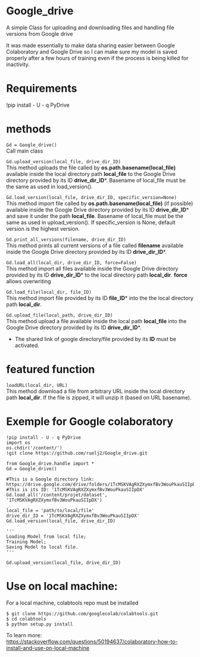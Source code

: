 # Google_drive
A simple Class for uploading and downloading files and handling file versions from Google drive  
  
It was made essentially to make data sharing easier between Google Colaboratory and Google Drive so I can make sure my model is saved properly after a few hours of training even if the process is being killed for inactivity.  


# Requirements
!pip install - U - q PyDrive  


# methods
```Gd = Google_drive()```   
Call main class

```Gd.upload_version(local_file, drive_dir_ID)```    
This method uploads the file called by __os.path.basename(local_file)__ available inside the local directory path __local_file__ to the Google Drive directory provided by its ID __drive_dir_ID__*. Basename of local_file must be the same as used in load_version().

```Gd.load_version(local_file, drive_dir_ID, specific_version=None)```     
This method import file called by __os.path.basename(local_file)__ (if possible) available inside the Google Drive directory provided by its ID __drive_dir_ID__* and save it under the path __local_file__. Basename of local_file must be the same as used in upload_version().
If specific_version is None, default version is the highest version.

```Gd.print_all_versions(filename, drive_dir_ID) ```   
This method prints all current versions of a file called __filename__ available inside the Google Drive directory provided by its ID __drive_dir_ID__*.

```Gd.load_all(local_dir, drive_dir_ID, force=False)```     
This method import all files available inside the Google Drive directory provided by its ID __drive_dir_ID__* to the local directory path __local_dir__. __force__ allows overwriting 

```Gd.load_file(local_dir, file_ID)```   
This method import file provided by its ID __file_ID__* into the the local directory path __local_dir__.

```Gd.upload_file(local_path, drive_dir_ID)```    
This method upload a file available inside the local path __local_file__ into the Google Drive directory provided by its ID __drive_dir_ID__*.

* The shared link of google directory/file provided by its __ID__ must be activated. 

# featured function 
```loadURL(local_dir, URL)```     
This method download a file from arbitrary URL inside the local directory path __local_dir__. If the file is zipped, it will unzip it (based on URL basename).


# Exemple for Google colaboratory
```
!pip install - U - q PyDrive  
import os  
os.chdir('/content/')  
!git clone https://github.com/ruelj2/Google_drive.git  
  
from Google_drive.handle import *
Gd = Google_drive()  
  
#This is a Google directory link: https://drive.google.com/drive/folders/1TcMSKVAgRXZXymxfBv3WouPkauSIIpDX  
#This is its ID: '1TcMSKVAgRXZXymxfBv3WouPkauSIIpDX'  
Gd.load_all('/content/projet/dataset', '1TcMSKVAgRXZXymxfBv3WouPkauSIIpDX')  
  
local_file = 'path/to/local/file'
drive_dir_ID = '1TcMSKVAgRXZXymxfBv3WouPkauSIIpDX'  
Gd.load_version(local_file, drive_dir_ID)  
  
'''
Loading Model from local file;
Training Model;
Saving Model to local file.
'''
  
Gd.upload_version(local_file, drive_dir_ID)  
```

# Use on local machine:
For a local machine, colabtools repo must be installed  
```
$ git clone https://github.com/googlecolab/colabtools.git  
$ cd colabtools  
$ python setup.py install  
```
  
To learn more: https://stackoverflow.com/questions/50194637/colaboratory-how-to-install-and-use-on-local-machine  
